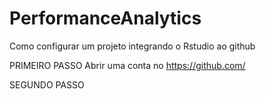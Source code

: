# PerformanceAnalytics

Como configurar um projeto integrando o Rstudio ao github

PRIMEIRO PASSO
Abrir uma conta no https://github.com/

SEGUNDO PASSO


